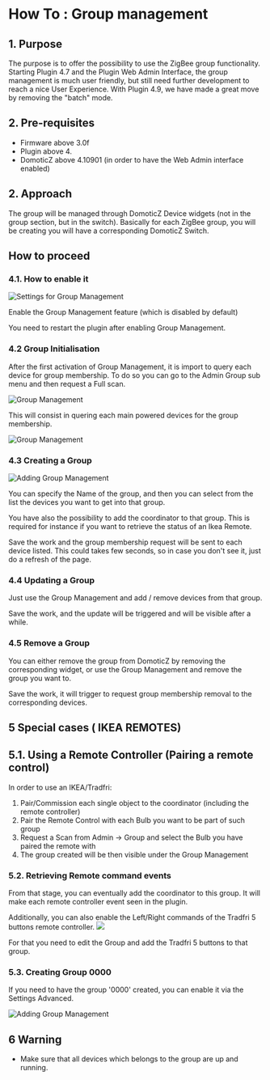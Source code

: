 # How To : Group management

## 1. Purpose
The purpose is to offer the possibility to use the ZigBee group functionality.
Starting Plugin 4.7 and the Plugin Web Admin Interface, the group management is much user friendly, but still need further development to reach a nice User Experience.
With Plugin 4.9, we have made a great move by removing the "batch" mode.

## 2. Pre-requisites

* Firmware above 3.0f
* Plugin above 4.
* DomoticZ above 4.10901 (in order to have the Web Admin interface enabled)

## 2. Approach
The group will be managed through DomoticZ Device widgets (not in the group section, but in the switch). Basically for each ZigBee group, you will be creating you will have a corresponding DomoticZ Switch.


## How to proceed

### 4.1. How to enable it

![Settings for Group Management](../Images/SettingsGroup.png)

Enable the Group Management feature (which is disabled by default)

You need to restart the plugin after enabling Group Management.

### 4.2 Group Initialisation

After the first activation of Group Management, it is import to query each device for group membership.
To do so you can go to the Admin Group sub menu and then request a Full scan.

![Group Management](../Images/GroupManagementMenu.png)

This will consist in quering each main powered devices for the group membership.


![Group Management](../Images/GroupManagementMenu.png)


### 4.3 Creating a Group

![Adding Group Management](../Images/AddingGroup.png)

You can specify the Name of the group, and then you can select from the list the devices you want to get into that group.

You have also the possibility to add the coordinator to that group. This is required for instance if you want to retrieve the status of an Ikea Remote.

Save the work and the group membership request will be sent to each device listed. This could takes few seconds, so in case you don't see it, just do a refresh of the page.

### 4.4 Updating a Group

Just use the Group Management and add / remove devices from that group.

Save the work, and the update will be triggered and will be visible after a while.

### 4.5 Remove a Group

You can either remove the group from DomoticZ by removing the corresponding widget, or use the Group Management and remove the group you want to.

Save the work, it will trigger to request group membership removal to the corresponding devices.

## 5 Special cases ( IKEA REMOTES)

## 5.1. Using a Remote Controller (Pairing a remote control)

In order to use an IKEA/Tradfri:
1. Pair/Commission each single object to the coordinator (including the remote controller)
1. Pair the Remote Control with each Bulb you want to be part of such group
1. Request a Scan from Admin -> Group and select the Bulb you have paired the remote with
1. The group created will be then visible under the Group Management

### 5.2. Retrieving Remote command events

From that stage, you can eventually add the coordinator to this group. It will make each remote controller event seen in the plugin.

Additionally, you can also enable the Left/Right commands of the Tradfri 5 buttons remote controller.
![](https://user-images.githubusercontent.com/4406440/54182600-3ec50200-44a2-11e9-8be7-c2e6b15b4deb.png)

For that you need to edit the Group and add the Tradfri 5 buttons to that group.


### 5.3. Creating Group 0000

If you need to have the group '0000' created, you can enable it via the Settings Advanced.


![Adding Group Management](../Images/SettingsGroup0000.png)

## 6 Warning

* Make sure that all devices which belongs to the group are up and running.
